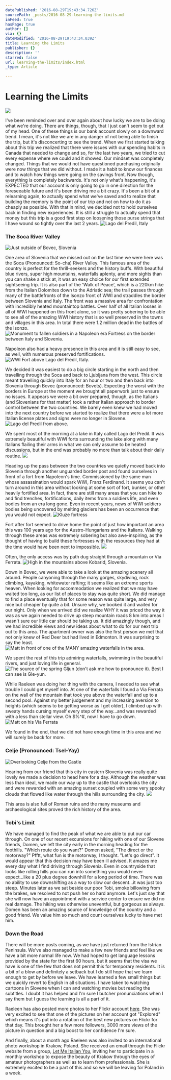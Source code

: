 ```yaml
---
datePublished: '2016-08-29T19:43:34.726Z'
sourcePath: _posts/2016-08-29-learning-the-limits.md
inFeed: true
hasPage: true
author: []
via: {}
dateModified: '2016-08-29T19:43:34.039Z'
title: Learning the Limits
publisher: {}
description: ''
starred: false
url: learning-the-limits/index.html
_type: Article

---
```

# Learning the Limits
![](https://the-grid-user-content.s3-us-west-2.amazonaws.com/426826aa-d20e-49ac-a3a3-c627f70df90b.jpg)

I've been reminded over and over again about how lucky we are to be doing what we're doing. There are things, though, that I just can't seem to get out of my head. One of these things is our bank account slowly on a downward trend. I mean, it's not like we are in any danger of not being able to finish the trip, but it's disconcerting to see the trend. When we first started talking about this trip we realized that there were issues with our spending habits in Canada that needed to change and so, for the last two years, we tried to cut every expense where we could and it showed. Our mindset was completely changed. Things that we would not have questioned purchasing originally were now things that we did without. I made it a habit to know our finances and to watch how things were going on the savings front. Now though, everything is completely backwards. It's not only what's happening, it's EXPECTED that our account is only going to go in one direction for the foreseeable future and it's been driving me a bit crazy. It's been a bit of a relearning again, to actually spend what we've saved and to realize that building the memory is the point of our trip and not on how to do it as cheaply as possible. With that in mind, we decided not to hold ourselves back in finding new experiences. It is still a struggle to actually spend that money but this trip is a good first step on loosening those purse strings that I have wound so tightly over the last 2 years.
![Lago del Predil, Italy](https://the-grid-user-content.s3-us-west-2.amazonaws.com/1fb3414d-6b20-4768-a0f2-2532df731d9a.jpg)

### The Soca River Valley
![Just outside of Bovec, Slovenia](https://the-grid-user-content.s3-us-west-2.amazonaws.com/435d5ab2-e8ed-4dc3-97f4-bb273e50a644.jpg)

One area of Slovenia that we missed out on the last time we were here was the Soca (Pronounced: So-cha) River Valley. This famous area of the country is perfect for the thrill-seekers and the history buffs. With beautiful blue rivers, super high mountains, waterfalls aplenty, and more sights than you can shake a stick at, it was an easy choice for our first extended sightseeing trip. It is also part of the 'Walk of Peace', which is a 220km hike from the Italian Dolomites down to the Adriatic sea; the trail passes through many of the battlefronts of the Isonzo front of WWI and straddles the border between Slovenia and Italy. The front was a massive area for confrontation with incredibly heated mountaintop battles. Over half of all Italian losses in all of WWI happened on this front alone, so it was pretty sobering to be able to see all of the amazing WWI history that is so well preserved in the towns and villages in this area. In total there were 1.2 million dead in the battles of the Isonzo.
![Monument to fallen soldiers in a Napoleon era Fortress on the border between Italy and Slovenia.](https://the-grid-user-content.s3-us-west-2.amazonaws.com/49c833ec-2623-4f15-9d02-ed2cb506836a.jpg)

Napoleon also had a heavy presence in this area and it is still easy to see, as well, with numerous preserved fortifications.
![WWI Fort above Lago del Predil, Italy.  ](https://the-grid-user-content.s3-us-west-2.amazonaws.com/864b5eb8-8b89-44a3-8743-9f100315336a.jpg)

We decided it was easiest to do a big circle starting in the north and then travelling through the Soca and back to Ljubljana from the west. This circle meant travelling quickly into Italy for an hour or two and then back into Slovenia through Bovec (pronounced: Bovets). Expecting the worst with the borders in Europe at the moment we brought all paperwork just to ensure no issues. It appears we were a bit over prepared, though, as the Italians (and Slovenians for that matter) took a rather Italian approach to border control between the two countries. We barely even knew we had moved into the next country before we started to realize that there were a lot more Italian license plates and signs were no longer in Slovene.
![Lago del Predil from above.  ](https://the-grid-user-content.s3-us-west-2.amazonaws.com/3f095349-a4ce-4c08-af3c-a14850638920.jpg)

We spent most of the morning at a lake in Italy called Lago del Predil. It was extremely beautiful with WWI forts surrounding the lake along with many Italians flailing their arms in what we can only assume to be heated discussions, but in the end was probably no more than talk about their daily routine.
![](https://the-grid-user-content.s3-us-west-2.amazonaws.com/adfa2b03-632b-440c-92eb-0d5eb3bd5917.jpg)

Heading up the pass between the two countries we quietly moved back into Slovenia through another unguarded border post and found ourselves in front of a fort from Napoleon's time. Commissioned by the same man whose assassination would spark WWI, Franz Ferdinand. It seems you can't turn around in this area without looking at some sort of fort, bunker, or other heavily fortified area. In fact, there are still many areas that you can hike to and find trenches, fortifications, daily items from a soldiers life, and even bodies from an era long gone. Even in recent years, news of WWI soldiers bodies being uncovered by melting glaciers has been an occurrence that you would not expect.
![Kluze fortress](https://the-grid-user-content.s3-us-west-2.amazonaws.com/b3afc595-2865-4b17-9cec-a190ad144ec1.jpg)

Fort after fort seemed to drive home the point of just how important an area this was 100 years ago for the Austro-Hungarians and the Italians. Walking through these areas was extremely sobering but also awe-inspiring, as the thought of having to build these fortresses with the resources they had at the time would have been next to impossible.
![](https://the-grid-user-content.s3-us-west-2.amazonaws.com/d686c4a9-cfb0-4c78-8c7d-ad94b9686c62.jpg)

Often, the only access was by path dug straight through a mountain or Via Ferrata.
![High in the mountains above Kobarid, Slovenia.  ](https://the-grid-user-content.s3-us-west-2.amazonaws.com/e6b7f228-0057-40e9-a6eb-5f374c795572.jpg)

Down in Bovec, we were able to take a look at the amazing scenery all around. People canyoning through the many gorges, skydiving, rock climbing, kayaking, whitewater rafting; it seems like an extreme sports heaven. When looking for accommodation we realized that we may have waited too long, as our list of places to stay was quite short. We did manage to find a place eventually that for some reason was quite large, and very nice but cheaper by quite a bit. Unsure why, we booked it and waited for our night. Only when we arrived did we realize WHY it was priced the way it was as we again needed to drive up steep mountain roads 8 km into areas I wasn't sure our little car should be taking us. It did amazingly though, and we had incredible views and new ideas about what to do for our next trip out to this area. The apartment owner was also the first person we met that not only knew of Red Deer but had lived in Edmonton. It was surprising to say the least.
![Matt in front of one of the MANY amazing waterfalls in the area.  ](https://the-grid-user-content.s3-us-west-2.amazonaws.com/c769a236-efeb-4fd1-aa4d-883745504521.jpg)

We spent the rest of this trip admiring waterfalls, swimming in the beautiful rivers, and just loving life in general.
![The source of the spring Gljun (don't ask me how to pronounce it).  Best I can see is Gle-yun.  ](https://the-grid-user-content.s3-us-west-2.amazonaws.com/d00604b7-910c-4d44-845d-67d9b543095a.jpg)

While Raeleen was doing her thing with the camera, I needed to see what trouble I could get myself into. At one of the waterfalls I found a Via Ferrata on the wall of the mountain that took you above the waterfall and up to a second pool. Against my better judgement and my increasing aversion to heights (which seems to be getting worse as I get older), I climbed up with sweaty hands cursing myself every step of the way...and was rewarded with a less than stellar view. Oh $%^\#, now I have to go down.
![Matt on his Via Ferrata](https://the-grid-user-content.s3-us-west-2.amazonaws.com/a08f170e-96b9-40a9-a5d3-e14a80a6e461.jpg)

We found in the end, that we did not have enough time in this area and we will surely be back for more.

### Celje (Pronounced: Tsel-Yay)
![Overlooking Celje from the Castle](https://the-grid-user-content.s3-us-west-2.amazonaws.com/fda4a9fe-4114-49da-b10d-fd602cb4d036.jpg)

Hearing from our friend that this city in eastern Slovenia was really quite lovely we made a decision to head here for a day. Although the weather was less than ideal, we made our way up to the castle that overlooks the city and were rewarded with an amazing sunset coupled with some very spooky clouds that flowed like water through the hills surrounding the city.
![](https://the-grid-user-content.s3-us-west-2.amazonaws.com/e0ca6ad8-36df-457f-947c-bb733c04c0cb.jpg)

This area is also full of Roman ruins and the many museums and archaeological sites proved the rich history of the area.

### Tobi's Limit

We have managed to find the peak of what we are able to put our car through. On one of our recent excursions for hiking with one of our Slovene friends, Domen, we left the city early in the morning heading for the foothills. "Which route do you want?" Domen asked, "The direct or the motorway?" Pfftt, what fun is the motorway, I thought. "Let's go direct". It would appear that this decision may have been ill advised. It amazes me every day what I find driving through Slovenia. Even in countryside that looks like rolling hills you can run into something you would never expect...like a 20 plus degree downhill for a long period of time. There was no ability to use downshifting as a way to slow our descent...it was just too steep. Minutes later as we sat beside our poor Tobi, smoke billowing from the brakes, we resolved to not push her so hard anymore. Let's just say that she will now have an appointment with a service center to ensure we did no real damage. The hiking was otherwise uneventful, but gorgeous as always. Domen has been an amazing source of knowledge of the country and a good friend. We value him so much and count ourselves lucky to have met him.

### Down the Road

There will be more posts coming, as we have just returned from the Istrian Peninsula. We've also managed to make a few new friends and feel like we have a bit more normal life now. We had hoped to get language lessons provided by the state for the first 60 hours, but it seems that the visa we have is one of the few that does not permit this for temporary residents. It is a bit of a blow and definitely a setback but I do still hope that we learn enough to get by before we leave. We have learned a few small things but we quickly revert to English in all situations. I have taken to watching cartoons in Slovene when I can and watching movies but reading the subtitles. I doubt it has helped and I'm sure I butcher pronunciations when I say them but I guess the learning is all a part of it.

Raeleen has also posted more photos to her Flickr account [here][0]. She was very excited to see that one of the pictures on her account got "Explored" which means it's put into a rotation of the best new pictures on Flickr for that day. This brought her a few more followers, 3000 more views of the picture in question and a big boost to her confidence I'm sure.

And finally, about a month ago Raeleen was also invited to an international photo workshop in Krakow, Poland. She received an email through the Flickr website from a group, [Let Me Italian You][1], inviting her to participate in a monthly workshop to expose the beauty of Krakow through the eyes of amateur photographers as well as to learn from professionals. She is extremely excited to be a part of this and so we will be leaving for Poland in a week.

[0]: https://www.flickr.com/photos/rae-j09/
[1]: http://www.letmeitalianyou.com/discover-krakow-5